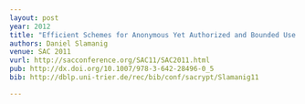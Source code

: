 ```yaml
---
layout: post
year: 2012
title: "Efficient Schemes for Anonymous Yet Authorized and Bounded Use of Cloud Resources"
authors: Daniel Slamanig
venue: SAC 2011
vurl: http://sacconference.org/SAC11/SAC2011.html
pub: http://dx.doi.org/10.1007/978-3-642-28496-0_5
bib: http://dblp.uni-trier.de/rec/bib/conf/sacrypt/Slamanig11

---
```


